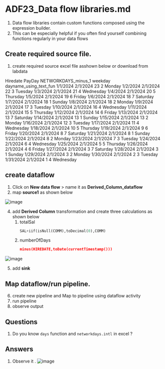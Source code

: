 # ADF23_Data flow libraries.md

1. Data flow libraries contain custom functions composed using the expression builder.
2. This can be especially helpful if you often find yourself combining functions regularly in your data flows


## Create required source file.
1. create required source excel file asshown below or download from labdata 

Hiredate	PayDay	NETWORKDAYS_minus_1	weekday	dayname_using_text_fun
1/1/2024	2/1/2024	23	2	Monday
1/2/2024	2/1/2024	22	3	Tuesday
1/3/2024	2/1/2024	21	4	Wednesday
1/4/2024	2/1/2024	20	5	Thursday
1/5/2024	2/1/2024	19	6	Friday
1/6/2024	2/1/2024	18	7	Saturday
1/7/2024	2/1/2024	18	1	Sunday
1/8/2024	2/1/2024	18	2	Monday
1/9/2024	2/1/2024	17	3	Tuesday
1/10/2024	2/1/2024	16	4	Wednesday
1/11/2024	2/1/2024	15	5	Thursday
1/12/2024	2/1/2024	14	6	Friday
1/13/2024	2/1/2024	13	7	Saturday
1/14/2024	2/1/2024	13	1	Sunday
1/15/2024	2/1/2024	13	2	Monday
1/16/2024	2/1/2024	12	3	Tuesday
1/17/2024	2/1/2024	11	4	Wednesday
1/18/2024	2/1/2024	10	5	Thursday
1/19/2024	2/1/2024	9	6	Friday
1/20/2024	2/1/2024	8	7	Saturday
1/21/2024	2/1/2024	8	1	Sunday
1/22/2024	2/1/2024	8	2	Monday
1/23/2024	2/1/2024	7	3	Tuesday
1/24/2024	2/1/2024	6	4	Wednesday
1/25/2024	2/1/2024	5	5	Thursday
1/26/2024	2/1/2024	4	6	Friday
1/27/2024	2/1/2024	3	7	Saturday
1/28/2024	2/1/2024	3	1	Sunday
1/29/2024	2/1/2024	3	2	Monday
1/30/2024	2/1/2024	2	3	Tuesday
1/31/2024	2/1/2024	1	4	Wednesday


## create dataflow
1. Click on **New data flow** > name it as **Derived_Column_dataflow**
2. map **source1** as shown below

  ![image](https://github.com/rritec/Cloud-Data-Engineering/assets/20516321/10e9a30f-cd5a-4c85-bc61-bd14d2bbc460)



4. add **Derived Column**  transformation and create three calculations as shown below
    1. totalSal
        ``` sql
        SAL+iif(isNull(COMM),toDecimal(0),COMM)
        ```
    2. numberOfDays
        ``` json
        minus(HIREDATE,toDate(currentTimestamp()))
        ```
    

  ![image](https://github.com/rritec/Cloud-Data-Engineering/assets/20516321/b34b1527-bf62-4e44-aa7e-b8c59a9165e8)



5. add **sink**

## Map dataflow/run pipeline.

6. create new pipeline and Map to pipeline using dataflow activity
7. run pipeline
8. observe output
   
## Questions

1. Do you know `days` function and `networkdays.intl` in excel ?

## Answers

1. Observe it . ![image](https://github.com/rritec/Cloud-Data-Engineering/assets/20516321/efe92fe9-20b4-4ebd-a624-a1e0115982a1)

